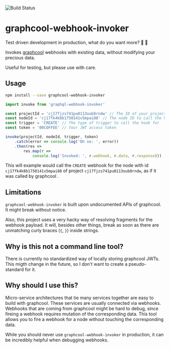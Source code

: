 ![Build Status](https://travis-ci.org/ejoebstl/graphcool-webhook-invoker.svg?branch=master)

# graphcool-webhook-invoker

Test driven development in production, what do you want more? :rocket: :see_no_evil:

Invokes [graphcool](http://graph.cool) webhooks with existing data, without modifying your precious data.

Useful for testing, but please use with care.  

## Usage

```sh
npm install --save graphcool-webhook-invoker
```

```javascript
import invoke from 'graphql-webhook-invoker'

const projectId = 'cj17fjzs741pu0113oub8rndw' // The ID of your project
const nodeId = 'cj17fk4k8b1750141v5mpai88' // The node ID to call the hook for
const trigger = 'CREATE' // The type of trigger to call the hook for
const token = '00COFFEE' // Your JWT access token

invoke(projectId, nodeId, trigger, token)
    .catch(error => console.log('Oh no: ', error)) 
    .then(res => 
        res.map(r => 
            console.log('Invoked: ', r.webhook, r.data, r.response)))

```

This will example would call the `CREATE` webhook for the node with id `cj17fk4k8b1750141v5mpai88` of project `cj17fjzs741pu0113oub8rndw`, as if it was called by graphcool .


## Limitations

`graphcool-webhook-invoker` is built upon undocumented APIs of graphcool. It might break without notice. 

Also, this project uses a very hacky way of resolving fragments for the webhook payload. It will, besides other things, break as soon as there are unmatching curly braces (`{`, `}`) inside strings.

## Why is this not a command line tool? 

There is currently no standardized way of locally storing graphcool JWTs. This migth change in the future, so I don't want to create a pseudo-standard for it. 

## Why should I use this? 

Micro-service architectures that tie many services together are easy to build with graphcool. These services are usually connected via webhooks. Webhooks that are coming from graphcool might be hard to debug, since fireing a webhook requires mutation of the corresponding data. This tool allows you to fire a webhook for a node without touching the corresponding data. 

While you should never use `graphcool-webhook-invoker` in production, it can be incredibly helpful when debugging webhooks. 


